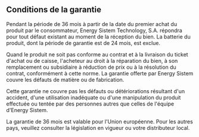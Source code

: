 ## Conditions de la garantie

Pendant la période de 36 mois à partir de la date du premier achat du produit par le consommateur, Energy Sistem Technology, S.A. répondra pour tout défaut existant au moment de la réception du bien. La batterie du produit, dont la période de garantie est de 24 mois, est exclue.

Quand le produit ne soit pas conforme au contrat et à la livraison du ticket d'achat ou de caisse, l'acheteur au droit à la réparation du bien, à son remplacement ou subsidiaire à réduction de prix ou à la résolution du contrat, conformément à cette norme. La garantie offerte par Energy Sistem couvre les défauts de matière ou de fabrication.

Cette garantie ne couvre pas les défauts ou détériorations résultant d'un accident, d'une utilisation inadéquate ou d'une manipulation du produit effectuée ou tentée par des personnes autres que celles de l'équipe d'Energy Sistem.

La garantie de 36 mois est valable pour l'Union européenne. Pour les autres pays, veuillez consulter la législation en vigueur ou votre distributeur local.
